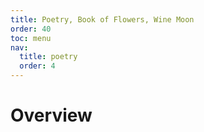```yaml
---
title: Poetry, Book of Flowers, Wine Moon
order: 40
toc: menu
nav:
  title: poetry
  order: 4
---
```


# Overview
